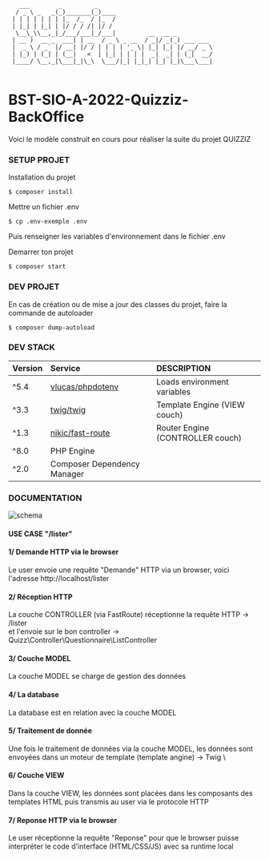 ````
   ___        _         _                                
  / _ \ _   _(_)_______(_)____                           
 | | | | | | | |_  /_  / |_  /                           
 | |_| | |_| | |/ / / /| |/ /                            
  \__\_\\__,_|_/___/___|_/___|         __  __ _          
 | __ )  __ _  ___| | __  / _ \ _ __  / _|/ _(_) ___ ___ 
 |  _ \ / _` |/ __| |/ / | | | | '_ \| |_| |_| |/ __/ _ \
 | |_) | (_| | (__|   <  | |_| | | | |  _|  _| | (_|  __/
 |____/ \__,_|\___|_|\_\  \___/|_| |_|_| |_| |_|\___\___|
                                                         
````
# BST-SIO-A-2022-Quizziz-BackOffice
Voici le modèle construit en cours pour réaliser la suite du projet QUIZZIZ

### SETUP PROJET
Installation du projet
````
$ composer install
````

Mettre un fichier .env
````
$ cp .env-exemple .env
````
Puis renseigner les variables d'environnement dans le fichier .env

Demarrer ton projet
````
$ composer start
````


### DEV PROJET
En cas de création ou de mise a jour des classes du projet, faire la commande de autoloader
````
$ composer dump-autoload 
````


### DEV STACK
| Version | Service                                                             | DESCRIPTION                      |
|:--------|:--------------------------------------------------------------------|:---------------------------------|
| ^5.4    | [vlucas/phpdotenv](https://packagist.org/packages/vlucas/phpdotenv) | Loads environment variables      |
| ^3.3    | [twig/twig](https://packagist.org/packages/twig/twig)               | Template Engine (VIEW couch)     |
| ^1.3    | [nikic/fast-route](https://packagist.org/packages/nikic/fast-route) | Router Engine (CONTROLLER couch) |
| ^8.0    | PHP Engine                                                          |                                  |  
| ^2.0    | Composer Dependency Manager                                         |                                  | 
### DOCUMENTATION

![schema](https://github.com/bfoujols/BST-SIO-A-2022-Quizziz-Backend/blob/main/docs/Concept-MVC.drawio.png?raw=true)

#### USE CASE "/lister"

#### 1/ Demande HTTP via le browser
Le user envoie une requête "Demande" HTTP via un browser, voici l'adresse http://localhost/lister
#### 2/ Réception HTTP
La couche CONTROLLER (via FastRoute) réceptionne la requête HTTP -> /lister \
et l'envoie sur le bon controller -> Quizz\Controller\Questionnaire\ListController 
#### 3/ Couche MODEL
La couche MODEL se charge de gestion des données 
#### 4/ La database
La database est en relation avec la couche MODEL
#### 5/ Traitement de donnée
Une fois le traitement de données via la couche MODEL, les données sont envoyées dans un moteur de template (template angine) -> Twig \
#### 6/ Couche VIEW
Dans la couche VIEW, les données sont placées dans les composants des templates HTML puis transmis au user via le protocole HTTP
#### 7/ Reponse HTTP via le browser
Le user réceptionne la requête "Reponse" pour que le browser puisse interpréter le code d'interface (HTML/CSS/JS) avec sa runtime local
